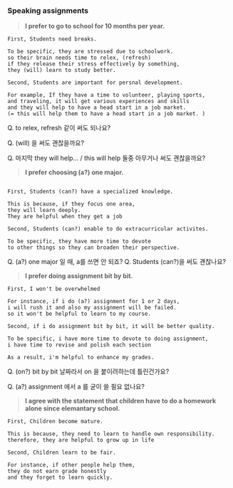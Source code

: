 ### Speaking assignments

> **I prefer to go to school for 10 months per year.**
 
```
First, Students need breaks.

To be specific, they are stressed due to schoolwork.
so their brain needs time to relex, (refresh)
if they release their stress effectively by something,
they (will) learn to study better.

Second, Students are important for persnal development.

For example, If they have a time to volunteer, playing sports,
and traveling, it will get various experiences and skills
and they will help to have a head start in a job market.
(= this will help them to have a head start in a job market. )
```

Q. to relex, refresh 같이 써도 되나요?

Q. (will) 을 써도 괜찮을까요?

Q. 마지막 they will help... / this will help 둘중 아무거나 써도 괜찮을까요?

> **I prefer choosing  (a?) one major.**
```

First, Students (can?) have a specialized knowledge.

This is because, if they focus one area,
they will learn deeply.
They are helpful when they get a job

Second, Students (can?) enable to do extracurricular activites.

To be specific, they have more time to devote
to other things so they can broaden their perspective.
```
Q. (a?) one major 일 때, a를 쓰면 안 되죠?
Q. Students (can?)을 써도 괜찮나요?

> **I prefer doing assignment bit by bit.**

```
First, I won't be overwhelmed

For instance, if i do (a?) assignment for 1 or 2 days,
i will rush it and also my assignment will be failed.
so it won't be helpful to learn to my course.

Second, if i do assignment bit by bit, it will be better quality.

To be specific, i have more time to devote to doing assignment,
i have time to revise and polish each section

As a result, i'm helpful to enhance my grades.
```

Q. (on?) bit by bit 날짜라서 on 을 붙이려하는데 틀린건가요?

Q. (a?) assignment 에서 a 를 굳이 쓸 필요 없나요?

> **I agree with the statement that
> children have to do a homework alone since elemantary school.**
```
First, Children become mature.

This is because, they need to learn to handle own responsibility.
therefore, they are helpful to grow up in life

Second, Children learn to be fair.

For instance, if other people help them,
they do not earn grade honestly
and they forget to learn quickly.
```
